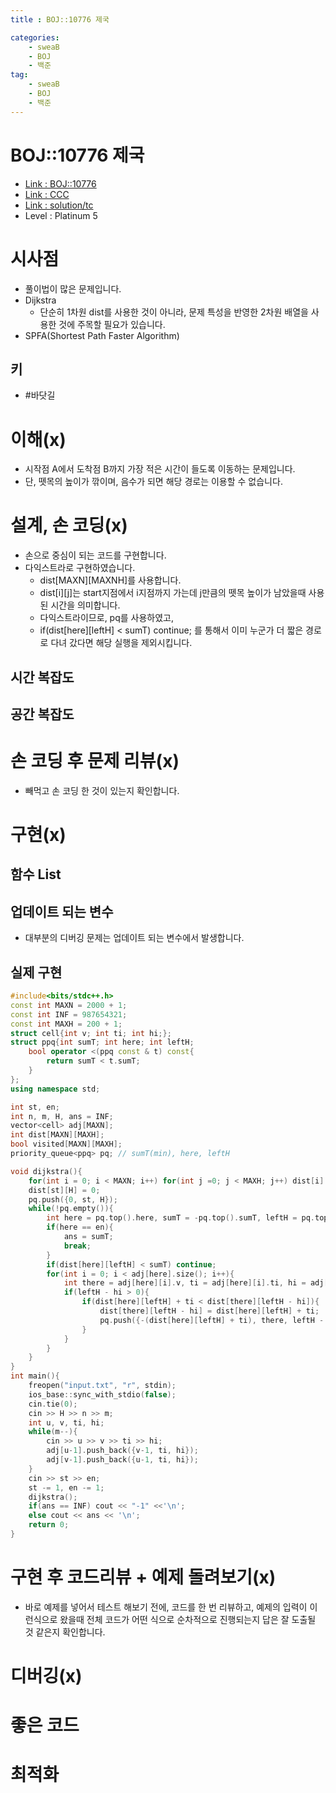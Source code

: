 ```yaml
---
title : BOJ::10776 제국

categories:
    - sweaB
    - BOJ
    - 백준
tag:
    - sweaB
    - BOJ
    - 백준
---
```

# BOJ::10776 제국
- [Link : BOJ::10776](https://www.acmicpc.net/problem/10776)
- [Link : CCC](https://www.cemc.uwaterloo.ca/contests/computing/2015/index.html)
- [Link : solution/tc](http://mmhs.ca/ccc/index.htm)
- Level : Platinum 5

# 시사점
- 풀이법이 많은 문제입니다.
- Dijkstra
  - 단순히 1차원 dist를 사용한 것이 아니라, 문제 특성을 반영한 2차원 배열을 사용한 것에 주목할
    필요가 있습니다.
- SPFA(Shortest Path Faster Algorithm)

## 키
- #바닷길

# 이해(x)
- 시작점 A에서 도착점 B까지 가장 적은 시간이 들도록 이동하는 문제입니다.
- 단, 뗏목의 높이가 깎이며, 음수가 되면 해당 경로는 이용할 수 없습니다.

# 설계, 손 코딩(x)
- 손으로 중심이 되는 코드를 구현합니다.
- 다익스트라로 구현하였습니다.
  - dist[MAXN][MAXNH]를 사용합니다.
  - dist[i][j]는 start지점에서 i지점까지 가는데 j만큼의 뗏목 높이가 남았을때 사용된 시간을
    의미합니다. 
  - 다익스트라이므로, pq를 사용하였고,
  - if(dist[here][leftH] < sumT) continue; 를 통해서 이미 누군가 더 짧은 경로로 다녀 갔다면 해당
    실행을 제외시킵니다.

## 시간 복잡도

## 공간 복잡도

# 손 코딩 후 문제 리뷰(x)
- 빼먹고 손 코딩 한 것이 있는지 확인합니다.

# 구현(x)

## 함수 List 

## 업데이트 되는 변수
- 대부분의 디버깅 문제는 업데이트 되는 변수에서 발생합니다.

## 실제 구현 

```cpp
#include<bits/stdc++.h>
const int MAXN = 2000 + 1;
const int INF = 987654321;
const int MAXH = 200 + 1;
struct cell{int v; int ti; int hi;};
struct ppq{int sumT; int here; int leftH;
    bool operator <(ppq const & t) const{
        return sumT < t.sumT;
    }
};
using namespace std;

int st, en;
int n, m, H, ans = INF;
vector<cell> adj[MAXN];
int dist[MAXN][MAXH];
bool visited[MAXN][MAXH];
priority_queue<ppq> pq; // sumT(min), here, leftH

void dijkstra(){
    for(int i = 0; i < MAXN; i++) for(int j =0; j < MAXH; j++) dist[i][j] = INF;
    dist[st][H] = 0;
    pq.push({0, st, H});
    while(!pq.empty()){
        int here = pq.top().here, sumT = -pq.top().sumT, leftH = pq.top().leftH; pq.pop();
        if(here == en){
            ans = sumT;
            break;
        }
        if(dist[here][leftH] < sumT) continue;
        for(int i = 0; i < adj[here].size(); i++){
            int there = adj[here][i].v, ti = adj[here][i].ti, hi = adj[here][i].hi;
            if(leftH - hi > 0){
                if(dist[here][leftH] + ti < dist[there][leftH - hi]){
                    dist[there][leftH - hi] = dist[here][leftH] + ti;
                    pq.push({-(dist[here][leftH] + ti), there, leftH - hi});
                }
            }
        }
    }
}
int main(){
    freopen("input.txt", "r", stdin);
    ios_base::sync_with_stdio(false);
    cin.tie(0);
    cin >> H >> n >> m;
    int u, v, ti, hi;
    while(m--){
        cin >> u >> v >> ti >> hi;
        adj[u-1].push_back({v-1, ti, hi});
        adj[v-1].push_back({u-1, ti, hi});
    }
    cin >> st >> en;
    st -= 1, en -= 1;
    dijkstra();
    if(ans == INF) cout << "-1" <<'\n';
    else cout << ans << '\n';
    return 0;
}
```


# 구현 후 코드리뷰 + 예제 돌려보기(x)
- 바로 예제를 넣어서 테스트 해보기 전에, 코드를 한 번 리뷰하고, 예제의 입력이 이런식으로 왔을때
  전체 코드가 어떤 식으로 순차적으로 진행되는지 답은 잘 도출될 것 같은지 확인합니다.

# 디버깅(x)

# 좋은 코드

# 최적화
